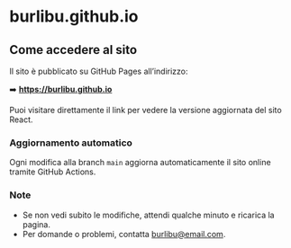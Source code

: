 # burlibu.github.io

## Come accedere al sito

Il sito è pubblicato su GitHub Pages all’indirizzo:

➡️ **https://burlibu.github.io**

Puoi visitare direttamente il link per vedere la versione aggiornata del sito React.

### Aggiornamento automatico

Ogni modifica alla branch `main` aggiorna automaticamente il sito online tramite GitHub Actions.

### Note

- Se non vedi subito le modifiche, attendi qualche minuto e ricarica la pagina.
- Per domande o problemi, contatta burlibu@email.com.
